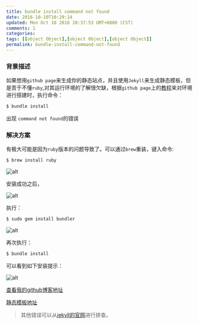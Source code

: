 ```yaml
---
title: bundle install command not found
date: 2016-10-10T10:29:14
updated: Mon Oct 10 2016 10:37:53 GMT+0800 (CST)
comments: 1
categories:
tags: [[object Object],[object Object],[object Object]]
permalink: bundle-install-command-not-found
---
```


### 背景描述

如果想用`github page`来生成你的静态站点，并且使用`Jekyll`来生成静态模板，但是苦于不懂`ruby`,对其运行环境的了解很欠缺，根据`github page`上的[教程](https://help.github.com/articles/using-jekyll-as-a-static-site-generator-with-github-pages/)来对环境进行搭建时，执行命令：
```bash
$ bundle install
```
出现 `command not found`的错误

<!--more-->
### 解决方案

有极大可能是因为`ruby`版本的问题导致了。可以通过`brew`重装，键入命令:

```bash
$ brew install ruby
```
![alt](https://beacelee.com/static/upload/201610/eyC6ZYuzazBWPfNIKUhSFkGk.png)

安装成功之后，

![alt](https://beacelee.com/static/upload/201610/FSyATQzcEXEJSmU_frKTXfte.png)

执行：
```bash
$ sudo gem install bundler
```
![alt](https://beacelee.com/static/upload/201610/SMoXCTQc7pycmMhH0N5dXDyR.png)

再次执行：

```bash
$ bundle install
```
可以看到如下安装提示：

![alt](https://beacelee.com/static/upload/201610/ku6KcV9_ml9tNkd5jsZsmecR.png)

[查看我的github博客地址](https://beace.github.io)

[静态模板地址](https://github.com/renyuanz/leonids/)

> 其他错误可以从[jekyll的官网](http://jekyllrb.com/docs/troubleshooting/#jekyll-amp-mac-os-x-1011)进行排查。

